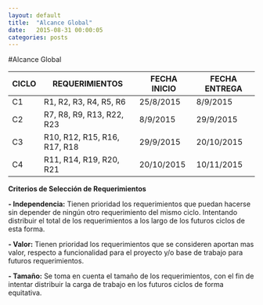 ```yaml
---
layout: default
title:  "Alcance Global"
date:   2015-08-31 00:00:05
categories: posts
---
```


#Alcance Global

|**CICLO**|**REQUERIMIENTOS**|**FECHA INICIO**|**FECHA ENTREGA**|
|-----|--------------|------------|------------|
|C1|R1, R2, R3, R4, R5, R6|25/8/2015|8/9/2015|
|C2|R7, R8, R9, R13, R22, R23|8/9/2015|29/9/2015|
|C3|R10, R12, R15, R16, R17, R18|29/9/2015|20/10/2015|
|C4|R11, R14, R19, R20, R21|20/10/2015|10/11/2015|



**Criterios de Selección de Requerimientos**

**- Independencia:** Tienen prioridad los requerimientos que puedan hacerse sin depender de ningún otro requerimiento del mismo ciclo. Intentando distribuir el total de los requerimientos a los largo de los futuros ciclos de esta forma.

**- Valor:** Tienen prioridad los requerimientos que se consideren aportan mas valor, respecto a funcionalidad para el proyecto y/o base de trabajo para futuros requerimientos.

**- Tamaño:** Se toma en cuenta el tamaño de los requerimientos, con el fin de intentar distribuir la carga de trabajo en los futuros ciclos de forma equitativa.
